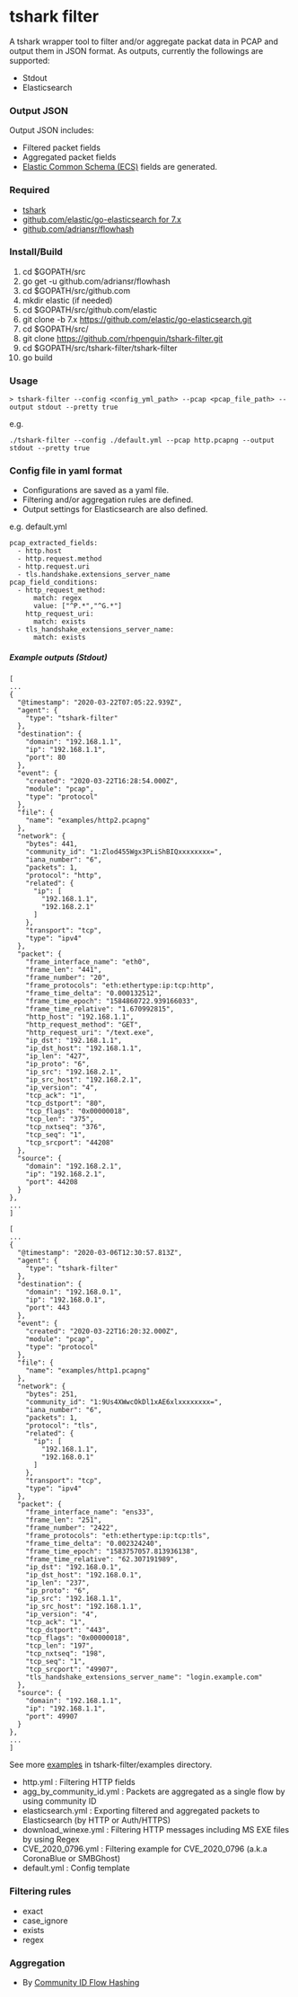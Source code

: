 # tshark filter

A tshark wrapper tool to filter and/or aggregate packat data in PCAP and output them in JSON format. As outputs, currently the followings are supported:
* Stdout
* Elasticsearch

### Output JSON
Output JSON includes:
* Filtered packet fields
* Aggregated packet fields
* [Elastic Common Schema (ECS)](https://github.com/elastic/ecs) fields are generated.

### Required
* [tshark](https://www.wireshark.org/docs/man-pages/tshark.html)
* [github.com/elastic/go-elasticsearch for 7.x](https://github.com/elastic/go-elasticsearch)
* [github.com/adriansr/flowhash](https://github.com/adriansr/flowhash)

### Install/Build
1. cd $GOPATH/src
2. go get -u github.com/adriansr/flowhash
3. cd $GOPATH/src/github.com
4. mkdir elastic (if needed)
5. cd $GOPATH/src/github.com/elastic
6. git clone -b 7.x https://github.com/elastic/go-elasticsearch.git
7. cd $GOPATH/src/
8. git clone https://github.com/rhpenguin/tshark-filter.git
9. cd $GOPATH/src/tshark-filter/tshark-filter
10. go build

### Usage

```
> tshark-filter --config <config_yml_path> --pcap <pcap_file_path> --output stdout --pretty true
```

e.g. 
```
./tshark-filter --config ./default.yml --pcap http.pcapng --output stdout --pretty true
```

### Config file in yaml format

* Configurations are saved as a yaml file.
* Filtering and/or aggregation rules are defined.
* Output settings for Elasticsearch are also defined.

e.g. default.yml

```
pcap_extracted_fields:
  - http.host
  - http.request.method
  - http.request.uri
  - tls.handshake.extensions_server_name
pcap_field_conditions:
  - http_request_method: 
      match: regex
      value: ["^P.*","^G.*"]
    http_request_uri:
      match: exists
  - tls_handshake_extensions_server_name:
      match: exists
```

##### Example outputs (Stdout)

```
[
...
{
  "@timestamp": "2020-03-22T07:05:22.939Z",
  "agent": {
    "type": "tshark-filter"
  },
  "destination": {
    "domain": "192.168.1.1",
    "ip": "192.168.1.1",
    "port": 80
  },
  "event": {
    "created": "2020-03-22T16:28:54.000Z",
    "module": "pcap",
    "type": "protocol"
  },
  "file": {
    "name": "examples/http2.pcapng"
  },
  "network": {
    "bytes": 441,
    "community_id": "1:Zlod455Wgx3PLiShBIQxxxxxxxx=",
    "iana_number": "6",
    "packets": 1,
    "protocol": "http",
    "related": {
      "ip": [
        "192.168.1.1",
        "192.168.2.1"
      ]
    },
    "transport": "tcp",
    "type": "ipv4"
  },
  "packet": {
    "frame_interface_name": "eth0",
    "frame_len": "441",
    "frame_number": "20",
    "frame_protocols": "eth:ethertype:ip:tcp:http",
    "frame_time_delta": "0.000132512",
    "frame_time_epoch": "1584860722.939166033",
    "frame_time_relative": "1.670992815",
    "http_host": "192.168.1.1",
    "http_request_method": "GET",
    "http_request_uri": "/text.exe",
    "ip_dst": "192.168.1.1",
    "ip_dst_host": "192.168.1.1",
    "ip_len": "427",
    "ip_proto": "6",
    "ip_src": "192.168.2.1",
    "ip_src_host": "192.168.2.1",
    "ip_version": "4",
    "tcp_ack": "1",
    "tcp_dstport": "80",
    "tcp_flags": "0x00000018",
    "tcp_len": "375",
    "tcp_nxtseq": "376",
    "tcp_seq": "1",
    "tcp_srcport": "44208"
  },
  "source": {
    "domain": "192.168.2.1",
    "ip": "192.168.2.1",
    "port": 44208
  }
},
...
]
```

```
[
...
{
  "@timestamp": "2020-03-06T12:30:57.813Z",
  "agent": {
    "type": "tshark-filter"
  },
  "destination": {
    "domain": "192.168.0.1",
    "ip": "192.168.0.1",
    "port": 443
  },
  "event": {
    "created": "2020-03-22T16:20:32.000Z",
    "module": "pcap",
    "type": "protocol"
  },
  "file": {
    "name": "examples/http1.pcapng"
  },
  "network": {
    "bytes": 251,
    "community_id": "1:9Us4XWwcOkDl1xAE6xlxxxxxxxx=",
    "iana_number": "6",
    "packets": 1,
    "protocol": "tls",
    "related": {
      "ip": [
        "192.168.1.1",
        "192.168.0.1"
      ]
    },
    "transport": "tcp",
    "type": "ipv4"
  },
  "packet": {
    "frame_interface_name": "ens33",
    "frame_len": "251",
    "frame_number": "2422",
    "frame_protocols": "eth:ethertype:ip:tcp:tls",
    "frame_time_delta": "0.002324240",
    "frame_time_epoch": "1583757057.813936138",
    "frame_time_relative": "62.307191989",
    "ip_dst": "192.168.0.1",
    "ip_dst_host": "192.168.0.1",
    "ip_len": "237",
    "ip_proto": "6",
    "ip_src": "192.168.1.1",
    "ip_src_host": "192.168.1.1",
    "ip_version": "4",
    "tcp_ack": "1",
    "tcp_dstport": "443",
    "tcp_flags": "0x00000018",
    "tcp_len": "197",
    "tcp_nxtseq": "198",
    "tcp_seq": "1",
    "tcp_srcport": "49907",
    "tls_handshake_extensions_server_name": "login.example.com"
  },
  "source": {
    "domain": "192.168.1.1",
    "ip": "192.168.1.1",
    "port": 49907
  }
},
...
]
```

See more [examples](https://github.com/rhpenguin/tshark-filter/tree/master/tshark-filter/examples) in tshark-filter/examples directory.
* http.yml : Filtering HTTP fields
* agg_by_community_id.yml : Packets are aggregated as a single flow by using community ID
* elasticsearch.yml : Exporting filtered and aggregated packets to Elasticsearch (by HTTP or Auth/HTTPS)
* download_winexe.yml : Filtering HTTP messages including MS EXE files by using Regex
* CVE_2020_0796.yml : Filtering example for CVE_2020_0796 (a.k.a CoronaBlue or SMBGhost)
* default.yml : Config template

### Filtering rules
* exact 
* case_ignore
* exists
* regex

### Aggregation
* By [Community ID Flow Hashing](https://github.com/corelight/community-id-spec)

